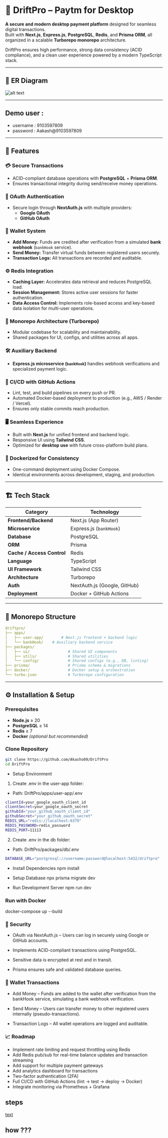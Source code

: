 # 💸 DriftPro – Paytm for Desktop

**A secure and modern desktop payment platform** designed for seamless digital transactions.  
Built with **Next.js**, **Express.js**, **PostgreSQL**, **Redis**, and **Prisma ORM**, all organized in a scalable **Turborepo monorepo** architecture.  

DriftPro ensures high performance, strong data consistency (ACID compliance), and a clean user experience powered by a modern TypeScript stack.

---

## 🧩 ER Diagram
![alt text](Archi.png)

---

## Demo user : 
- username : 9103597809
- password : Aakash@9103597809
---

## 🚀 Features

### 💳 Secure Transactions  
- ACID-compliant database operations with **PostgreSQL** + **Prisma ORM**.  
- Ensures transactional integrity during send/receive money operations.  

### 🔐 OAuth Authentication  
- Secure login through **NextAuth.js** with multiple providers:  
  - **Google OAuth**
  - **GitHub OAuth**

### 💸 Wallet System  
- **Add Money:** Funds are credited after verification from a simulated **bank webhook** (`bankHook` service).  
- **Send Money:** Transfer virtual funds between registered users securely.  
- **Transaction Logs:** All transactions are recorded and auditable.

### ⚙️ Redis Integration  
- **Caching Layer:** Accelerates data retrieval and reduces PostgreSQL load.  
- **Session Management:** Stores active user sessions for faster authentication.  
- **Data Access Control:** Implements role-based access and key-based data isolation for multi-user operations.

### 🧱 Monorepo Architecture (Turborepo)  
- Modular codebase for scalability and maintainability.  
- Shared packages for UI, configs, and utilities across all apps.

### 🛠 Auxiliary Backend  
- **Express.js microservice (`bankHook`)** handles webhook verifications and specialized payment logic.

### 🧰 CI/CD with GitHub Actions  
- Lint, test, and build pipelines on every push or PR.  
- Automated Docker-based deployment to production (e.g., AWS / Render / Vercel).  
- Ensures only stable commits reach production.

### 🖥 Seamless Experience  
- Built with **Next.js** for unified frontend and backend logic.  
- Responsive UI using **Tailwind CSS**.  
- Optimized for **desktop use** with future cross-platform build plans.

### 🐳 Dockerized for Consistency  
- One-command deployment using Docker Compose.  
- Identical environments across development, staging, and production.

---

## 🏗 Tech Stack

| Category | Technology |
|-----------|-------------|
| **Frontend/Backend** | Next.js (App Router) |
| **Microservice** | Express.js (`bankHook`) |
| **Database** | PostgreSQL |
| **ORM** | Prisma |
| **Cache / Access Control** | Redis |
| **Language** | TypeScript |
| **UI Framework** | Tailwind CSS |
| **Architecture** | Turborepo |
| **Auth** | NextAuth.js (Google, GitHub) |
| **Deployment** | Docker + GitHub Actions |

---

## 📂 Monorepo Structure
```yml
driftpro/
├── apps/
│   ├── user-app/        # Next.js frontend + backend logic
│   └── bankHook/    # Auxiliary backend service
├── packages/
│   ├── ui/                 # Shared UI components
│   ├── utils/              # Shared utilities
│   └── config/             # Shared configs (e.g., DB, linting)
├── prisma/                 # Prisma schema & migrations
├── docker/                 # Docker setup & orchestration
└── turbo.json              # Turborepo configuration
```

---

## ⚙️ Installation & Setup
### Prerequisites
- **Node.js** ≥ 20  
- **PostgreSQL** ≥ 14  
- **Redis** ≥ 7  
- **Docker** *(optional but recommended)*

### Clone Repository
```bash
git clone https://github.com/Akasho09/DriftPro
cd DriftPro
```

- Setup Environment
1. Create .env in the user-app folder:
- Path: DriftPro/apps/user-app/.env

```bash
clientId=your_google_oauth_client_id
clientSecret=your_google_oauth_secret
githubId="your_github_oauth_client_id"
githubSecret="your_github_oauth_secret"
REDIS_URL="redis://localhost:6379"
REDIS_PASSWORD=redis_password
REDIS_PORT=11113
```

2. Create .env in the db folder: 
- Path: DriftPro/packages/db/.env

```bash
DATABASE_URL="postgresql://username:password@localhost:5432/driftpro"
```

- Install Dependencies
npm install

- Setup Database
npx prisma migrate dev

- Run Development Server
npm run dev

### Run with Docker
docker-compose up --build


### 🔐 Security
- OAuth via NextAuth.js – Users can log in securely using Google or GitHub accounts.

- Implements ACID-compliant transactions using PostgreSQL.

- Sensitive data is encrypted at rest and in transit.

- Prisma ensures safe and validated database queries.

### 💸 Wallet Transactions

- Add Money – Funds are added to the wallet after verification from the bankHook service, simulating a bank webhook verification.

- Send Money – Users can transfer money to other registered users internally (pseudo-transactions).

- Transaction Logs – All wallet operations are logged and auditable.


### 📈 Roadmap
- Implement rate limiting and request throttling using Redis
- Add Redis pub/sub for real-time balance updates and transaction streaming
-  Add support for multiple payment gateways
-  Add analytics dashboard for transactions
- Two-factor authentication (2FA)
- Full CI/CD with GitHub Actions (lint → test → deploy → Docker)
- Integrate monitoring via Prometheus + Grafana

## steps
[text](steps.md)

      
 ##   <ReTr n={0}></ReTr> how ???